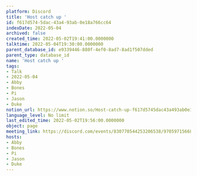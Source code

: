 ```yaml
---
platform: Discord
title: 'Host catch up '
id: f617d574-5dac-43a4-93ab-0e18a766cc64
indexDate: 2022-05-04
archived: false
created_time: 2022-05-02T19:41:00.0000000
talktime: 2022-05-04T19:30:00.0000000
parent_database_id: e9339446-880f-4ef0-8ad7-8ad1f507dded
parent_type: database_id
name: 'Host catch up '
tags:
- Talk
- 2022-05-04
- Abby
- Bones
- Pi
- Jason
- Duke
notion_url: https://www.notion.so/Host-catch-up-f617d5745dac43a493ab0e18a766cc64
language_level: No limit
last_edited_time: 2022-05-02T19:56:00.0000000
object: page
meeting_link: https://discord.com/events/830770544253206538/970597156681568276
hosts:
- Abby
- Bones
- Pi
- Jason
- Duke
---
```






